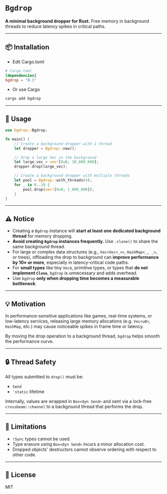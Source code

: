# `Bgdrop`

**A minimal background dropper for Rust.**
Free memory in background threads to reduce latency spikes in critical paths.

---

## 📦 Installation
* Edit Cargo.toml
```toml
# Cargo.toml
[dependencies]
bgdrop = "0.1"
```
* Or use Cargo
```bash
cargo add bgdrop
```
---


## 🔧 Usage

```rust
use bgdrop::Bgdrop;

fn main() {
    // Create a background dropper with 1 thread
    let dropper = Bgdrop::new();

    // Drop a large Vec in the background
    let large_vec = vec![0u8; 10_000_000];
    dropper.drop(large_vec);

    // Create a background dropper with multiple threads
    let pool = Bgdrop::with_threads(4);
    for _ in 0..10 {
        pool.drop(vec![0u8; 1_000_000]);
    }
}
```
---
## ⚠️ Notice

* Creating a `Bgdrop` instance will **start at least one dedicated background thread** for memory dropping.
* **Avoid creating `Bgdrop` instances frequently.** Use `.clone()` to share the same background thread.
* For large or complex data structures (e.g., `Vec<Vec<_>>`, `HashMap<_, _>`, or trees), offloading the drop to background can **improve performance by 10× or more**, especially in latency-critical code paths.
* For **small types** like tiny `Vec`s, primitive types, or types that **do not implement `Clone`**, `bgdrop` is unnecessary and adds overhead.
* Use `bgdrop` **only when dropping time becomes a measurable bottleneck**.

---

## 💡 Motivation

In performance-sensitive applications like games, real-time systems, or low-latency services, releasing large memory allocations (e.g. `Vec<u8>`, `HashMap`, etc.) may cause noticeable spikes in frame time or latency.

By moving the drop operation to a background thread, `bgdrop` helps smooth the performance curve.

---

## 🔒 Thread Safety

All types submitted to `drop()` must be:

* `Send`
* `'static` lifetime

Internally, values are wrapped in `Box<dyn Send>` and sent via a lock-free `crossbeam::channel` to a background thread that performs the drop.

---

## 🚧 Limitations

* `!Sync` types cannot be used.
* Type erasure using `Box<dyn Send>` incurs a minor allocation cost.
* Dropped objects' destructors cannot observe ordering with respect to other code.

---

## 📜 License

MIT

